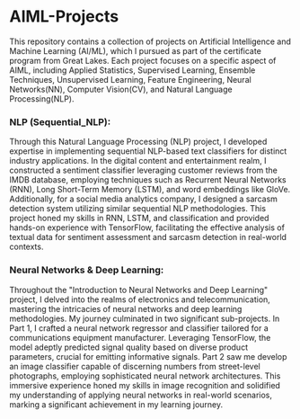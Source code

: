 # AIML-Projects

This repository contains a collection of projects on Artificial Intelligence and Machine Learning (AI/ML), which I pursued as part of the certificate program from Great Lakes. Each project focuses on a specific aspect of AIML, including Applied Statistics, Supervised Learning, Ensemble Techniques, Unsupervised Learning, Feature Engineering, Neural Networks(NN), Computer Vision(CV), and Natural Language Processing(NLP).

### **NLP (Sequential_NLP):** 

Through this Natural Language Processing (NLP) project, I developed expertise in implementing sequential NLP-based text classifiers for distinct industry applications. In the digital content and entertainment realm, I constructed a sentiment classifier leveraging customer reviews from the IMDB database, employing techniques such as Recurrent Neural Networks (RNN), Long Short-Term Memory (LSTM), and word embeddings like GloVe. Additionally, for a social media analytics company, I designed a sarcasm detection system utilizing similar sequential NLP methodologies. This project honed my skills in RNN, LSTM, and classification and provided hands-on experience with TensorFlow, facilitating the effective analysis of textual data for sentiment assessment and sarcasm detection in real-world contexts.

### **Neural Networks & Deep Learning:**

Throughout the "Introduction to Neural Networks and Deep Learning" project, I delved into the realms of electronics and telecommunication, mastering the intricacies of neural networks and deep learning methodologies. My journey culminated in two significant sub-projects. In Part 1, I crafted a neural network regressor and classifier tailored for a communications equipment manufacturer. Leveraging TensorFlow, the model adeptly predicted signal quality based on diverse product parameters, crucial for emitting informative signals. Part 2 saw me develop an image classifier capable of discerning numbers from street-level photographs, employing sophisticated neural network architectures. This immersive experience honed my skills in image recognition and solidified my understanding of applying neural networks in real-world scenarios, marking a significant achievement in my learning journey.
